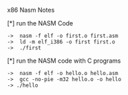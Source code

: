 
x86 Nasm Notes


[*] run the NASM Code 

    ->  nasm -f elf -o first.o first.asm
    ->  ld -m elf_i386 -o first first.o
    ->  ./first


[*] run the NASM code with C programs 
    
    ->  nasm -f elf -o hello.o hello.asm
    ->  gcc -no-pie -m32 hello.o -o hello
    -> ./hello 

